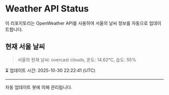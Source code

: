 
# Weather API Status

이 리포지토리는 OpenWeather API를 사용하여 서울의 날씨 정보를 자동으로 업데이트합니다.

## 현재 서울 날씨
> 서울의 현재 날씨: overcast clouds, 온도: 14.62°C, 습도: 55%

⏳ 업데이트 시간: 2025-10-30 22:22:41 (UTC)

---
자동 업데이트 봇에 의해 관리됩니다.
